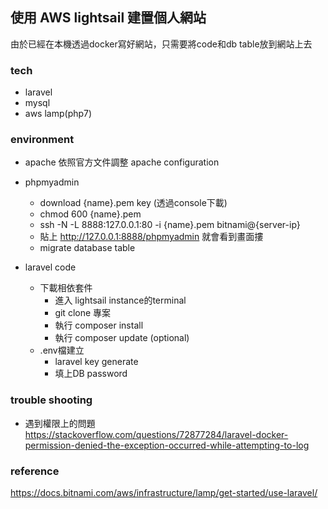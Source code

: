 ## 使用 AWS lightsail 建置個人網站
由於已經在本機透過docker寫好網站，只需要將code和db table放到網站上去

### tech
- laravel
- mysql
- aws lamp(php7)

### environment
 - apache
   依照官方文件調整 apache configuration
 - phpmyadmin
   - download {name}.pem key (透過console下載)
   - chmod 600 {name}.pem
   - ssh -N -L 8888:127.0.0.1:80 -i {name}.pem bitnami@{server-ip}
   - 貼上 http://127.0.0.1:8888/phpmyadmin 就會看到畫面摟
   - migrate database table

- laravel code
   - 下載相依套件 
     - 進入 lightsail instance的terminal
     - git clone 專案
     - 執行 composer install
     - 執行 composer update (optional)
   - .env檔建立
     - laravel key generate
     - 填上DB password

### trouble shooting
- 遇到權限上的問題
  https://stackoverflow.com/questions/72877284/laravel-docker-permission-denied-the-exception-occurred-while-attempting-to-log

### reference
https://docs.bitnami.com/aws/infrastructure/lamp/get-started/use-laravel/

